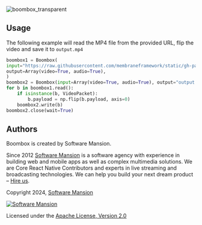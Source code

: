 ![boombox_transparent](https://github.com/user-attachments/assets/1c5f25a2-cc27-4349-ae72-91315d43d6a1)

## Usage
The following example will read the MP4 file from the provided URL, flip the video and save it to
`output.mp4`

```python
boombox1 = Boombox(
input="https://raw.githubusercontent.com/membraneframework/static/gh-pages/samples/big-buck-bunny/bun33s.mp4",
output=Array(video=True, audio=True),
)
boombox2 = Boombox(input=Array(video=True, audio=True), output="output.mp4")
for b in boombox1.read():
    if isinstance(b, VideoPacket):
        b.payload = np.flip(b.payload, axis=0)
    boombox2.write(b)
boombox2.close(wait=True)
```

## Authors

Boombox is created by Software Mansion.

Since 2012 [Software Mansion](https://swmansion.com/?utm_source=git&utm_medium=readme&utm_campaign=boombox) is a software agency with experience in building web and mobile apps as well as complex multimedia solutions. We are Core React Native Contributors and experts in live streaming and broadcasting technologies. We can help you build your next dream product – [Hire us](https://swmansion.com/contact/projects).

Copyright 2024, [Software Mansion](https://swmansion.com/?utm_source=git&utm_medium=readme&utm_campaign=boombox)

[![Software Mansion](https://logo.swmansion.com/logo?color=white&variant=desktop&width=200&tag=membrane-github)](https://swmansion.com/?utm_source=git&utm_medium=readme&utm_campaign=boombox)

Licensed under the [Apache License, Version 2.0](LICENSE)
